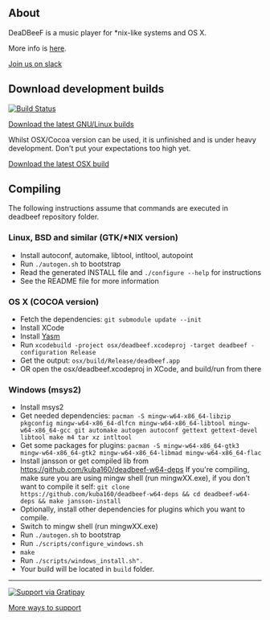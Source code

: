 ## About

DeaDBeeF is a music player for \*nix-like systems and OS X.

More info is [here](http://deadbeef.sf.net).

[Join us on slack](https://deadbeef-slack.herokuapp.com)

## Download development builds

[![Build Status](https://travis-ci.org/Alexey-Yakovenko/deadbeef.svg?branch=master)](https://travis-ci.org/Alexey-Yakovenko/deadbeef)

[Download the latest GNU/Linux builds](https://sourceforge.net/projects/deadbeef/files/travis/linux/)

Whilst OSX/Cocoa version can be used, it is unfinished and is under heavy development. Don't put your expectations too high yet.

[Download the latest OSX build](https://sourceforge.net/projects/deadbeef/files/travis/osx/)

## Compiling

The following instructions assume that commands are executed in deadbeef repository folder.

### Linux, BSD and similar (GTK/*NIX version)

* Install autoconf, automake, libtool, intltool, autopoint
* Run ```./autogen.sh``` to bootstrap
* Read the generated INSTALL file and ```./configure --help``` for instructions
* See the README file for more information

### OS X (COCOA version)

* Fetch the dependencies: ```git submodule update --init```
* Install XCode
* Install [Yasm](http://rudix.org/packages/yasm.html)
* Run ```xcodebuild -project osx/deadbeef.xcodeproj -target deadbeef -configuration Release```
* Get the output: ```osx/build/Release/deadbeef.app```
* OR open the osx/deadbeef.xcodeproj in XCode, and build/run from there

### Windows (msys2)

* Install msys2
* Get needed dependencies: 
	```pacman -S mingw-w64-x86_64-libzip pkgconfig mingw-w64-x86_64-dlfcn mingw-w64-x86_64-libtool mingw-w64-x86_64-gcc git automake autogen autoconf gettext gettext-devel libtool make m4 tar xz intltool```
* Get some packages for plugins:
	```pacman -S mingw-w64-x86_64-gtk3 mingw-w64-x86_64-gtk2 mingw-w64-x86_64-libmad mingw-w64-x86_64-flac```
* Install jansson or get compiled lib from https://github.com/kuba160/deadbeef-w64-deps
   If you're compiling, make sure you are using mingw shell (run mingwXX.exe), if you don't want to compile it self:
   ```git clone https://github.com/kuba160/deadbeef-w64-deps && cd deadbeef-w64-deps && make jansson-install```
* Optionally, install other dependencies for plugins which you want to compile.
* Switch to mingw shell (run mingwXX.exe)
* Run ```./autogen.sh``` to bootstrap
* Run `./scripts/configure_windows.sh`
* `make`
* Run `./scripts/windows_install.sh".`
* Your build will be located in `build` folder.

----

[![Support via Gratipay](https://cdn.rawgit.com/gratipay/gratipay-badge/2.3.0/dist/gratipay.png)](https://gratipay.com/deadbeef/)

[More ways to support](http://deadbeef.sourceforge.net/support.html)
